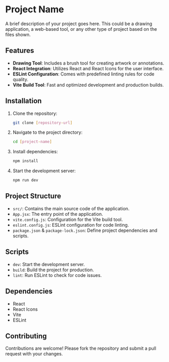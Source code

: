 # Project Name

A brief description of your project goes here. This could be a drawing application, a web-based tool, or any other type of project based on the files shown.

## Features

- **Drawing Tool**: Includes a brush tool for creating artwork or annotations.
- **React Integration**: Utilizes React and React Icons for the user interface.
- **ESLint Configuration**: Comes with predefined linting rules for code quality.
- **Vite Build Tool**: Fast and optimized development and production builds.

## Installation

1. Clone the repository:
   ```bash
   git clone [repository-url]
   ```

2. Navigate to the project directory:
   ```bash
   cd [project-name]
   ```

3. Install dependencies:
   ```bash
   npm install
   ```

4. Start the development server:
   ```bash
   npm run dev
   ```

## Project Structure

- `src/`: Contains the main source code of the application.
- `App.jsx`: The entry point of the application.
- `vite.config.js`: Configuration for the Vite build tool.
- `eslint.config.js`: ESLint configuration for code linting.
- `package.json` & `package-lock.json`: Define project dependencies and scripts.

## Scripts

- `dev`: Start the development server.
- `build`: Build the project for production.
- `lint`: Run ESLint to check for code issues.

## Dependencies

- React
- React Icons
- Vite
- ESLint

## Contributing

Contributions are welcome! Please fork the repository and submit a pull request with your changes.